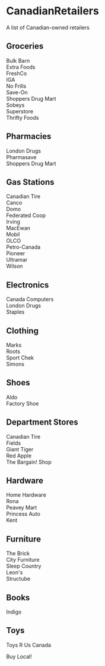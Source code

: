 # CanadianRetailers
A list of Canadian-owned retailers

## Groceries
Bulk Barn  
Extra Foods  
FreshCo  
IGA  
No Frills  
Save-On  
Shoppers Drug Mart  
Sobeys  
Superstore  
Thrifty Foods  

## Pharmacies
London Drugs  
Pharmasave  
Shoppers Drug Mart  

## Gas Stations
Canadian Tire  
Canco  
Domo  
Federated Coop  
Irving  
MacEwan  
Mobil  
OLCO  
Petro-Canada  
Pioneer  
Ultramar  
Wilson  

## Electronics
Canada Computers  
London Drugs  
Staples  

## Clothing
Marks  
Roots  
Sport Chek  
Simons  

## Shoes
Aldo  
Factory Shoe  

## Department Stores
Canadian Tire  
Fields  
Giant Tiger  
Red Apple  
The Bargain! Shop  

## Hardware
Home Hardware  
Rona  
Peavey Mart  
Princess Auto  
Kent  

## Furniture
The Brick  
City Furniture  
Sleep Country  
Leon's  
Structube  

## Books
Indigo  

## Toys
Toys R Us Canada   

Buy Local!
